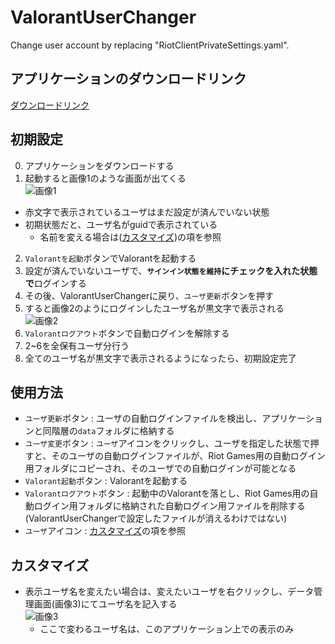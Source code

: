 # ValorantUserChanger
Change user account by replacing "RiotClientPrivateSettings.yaml".

## アプリケーションのダウンロードリンク
[ダウンロードリンク](https://github.com/boomxch/ValorantUserChanger/raw/master/ValorantUserChanger.exe)

## 初期設定
0. アプリケーションをダウンロードする
1. 起動すると画像1のような画面が出てくる  
![画像1](https://user-images.githubusercontent.com/6965987/98113135-91a8c400-1ee6-11eb-9f43-87c97442ae4d.png)
- 赤文字で表示されているユーザはまだ設定が済んでいない状態
- 初期状態だと、ユーザ名がguidで表示されている
  - 名前を変える場合は([カスタマイズ](#カスタマイズ))の項を参照
2. `Valorantを起動`ボタンでValorantを起動する
3. 設定が済んでいないユーザで、**`サインイン状態を維持`にチェックを入れた状態で**ログインする
4. その後、ValorantUserChangerに戻り、`ユーザ更新`ボタンを押す
5. すると画像2のようにログインしたユーザ名が黒文字で表示される  
![画像2](https://user-images.githubusercontent.com/6965987/98113491-1398ed00-1ee7-11eb-85f1-9a04a80f6dfa.png)
6. `Valorantログアウト`ボタンで自動ログインを解除する
7. 2~6を全保有ユーザ分行う
8. 全てのユーザ名が黒文字で表示されるようになったら、初期設定完了

## 使用方法
- `ユーザ更新`ボタン : ユーザの自動ログインファイルを検出し、アプリケーションと同階層の`data`フォルダに格納する
- `ユーザ変更`ボタン : `ユーザ`アイコンをクリックし、ユーザを指定した状態で押すと、そのユーザの自動ログインファイルが、Riot Games用の自動ログイン用フォルダにコピーされ、そのユーザでの自動ログインが可能となる
- `Valorant起動`ボタン : Valorantを起動する
- `Valorantログアウト`ボタン : 起動中のValorantを落とし、Riot Games用の自動ログイン用フォルダに格納された自動ログイン用ファイルを削除する(ValorantUserChangerで設定したファイルが消えるわけではない)
- `ユーザ`アイコン : [カスタマイズ](#カスタマイズ)の項を参照

## カスタマイズ
- 表示ユーザ名を変えたい場合は、変えたいユーザを右クリックし、データ管理画面(画像3)にてユーザ名を記入する  
![画像3](https://user-images.githubusercontent.com/6965987/98113889-aa65a980-1ee7-11eb-9031-22edd899812a.PNG)
  - ここで変わるユーザ名は、このアプリケーション上での表示のみ